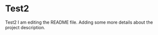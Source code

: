 # Test2
Test2
I am editing the README file. Adding some more details about the project description.
